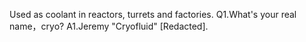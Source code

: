 Used as coolant in reactors, turrets and factories.
Q1.What's your real name，cryo?
A1.Jeremy "Cryofluid" [Redacted].
